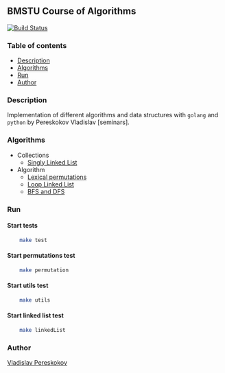 ## BMSTU Course of Algorithms  
[![Build Status](https://travis-ci.org/vladpereskokov/BMSTU_Algorithm-seminars.svg?branch=develop)](https://travis-ci.org/vladpereskokov/BMSTU_Algorithm-seminars)  

### Table of contents
  * [Description](#description)  
  * [Algorithms](#algorithms)  
  * [Run](#run)  
  * [Author](#author)  

<a name="description"></a>
### Description  
Implementation of different algorithms and data structures with `golang` and `python` 
by Pereskokov Vladislav [seminars].  

<a name="algorithms"></a>
### Algorithms
  + Collections
    * [Singly Linked List](https://github.com/vladpereskokov/BMSTU_Algorithm-seminars/tree/master/src/linkedList)
  + Algorithm
    * [Lexical permutations](https://github.com/vladpereskokov/BMSTU_Algorithm-seminars/tree/master/src/permutations)
    * [Loop Linked List](https://github.com/vladpereskokov/BMSTU_Algorithm-seminars/tree/master/src/linkedList)
    * [BFS and DFS](https://github.com/vladpereskokov/BMSTU_Algorithm-seminars/tree/master/src/graph)

<a name="run"></a>
### Run  
#### Start tests  

```bash
    make test
```

#### Start permutations test

```bash
    make permutation
```

#### Start utils test

```bash
    make utils
```

#### Start linked list test

```bash
    make linkedList
```

<a name="author" target="_blank"></a>
### Author
[Vladislav Pereskokov](https://vladpereskokov.github.io/vladislav_pereskokov/)
